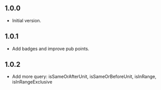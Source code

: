 ## 1.0.0

- Initial version.

## 1.0.1
- Add badges and improve pub points.

## 1.0.2
- Add more query: isSameOrAfterUnit, isSameOrBeforeUnit, isInRange, isInRangeExclusive